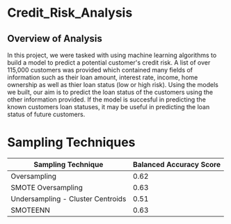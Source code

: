 # Credit_Risk_Analysis
## Overview of Analysis
In this project, we were tasked with using machine learning algorithms to build a model to predict a potential customer's credit risk. A list of over 115,000 customers was provided which contained many fields of information such as their loan amount, interest rate, income, home ownership as well as thier loan status (low or high risk). Using the models we built, our aim is to predict the loan status of the customers using the other information provided. If the model is succesful in predicting the known customers loan statuses, it may be useful in predicting the loan status of future customers. 

# Sampling Techniques
| Sampling Technique | Balanced Accuracy Score |
| --- | --- |
| Oversampling | 0.62 |
| SMOTE Oversampling | 0.63 |
| Undersampling - Cluster Centroids | 0.51 |
| SMOTEENN | 0.63 |

